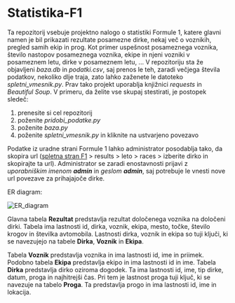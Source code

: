 # Statistika-F1
Ta repozitorij vsebuje projektno nalogo o statistiki Formule 1, katere glavni namen je bil prikazati rezultate posamezne dirke, nekaj več o voznikih, pregled samih ekip in prog. Kot primer uspešnost posameznega voznika, število nastopov posameznega voznika, ekipe in njeni vozniki v posameznem letu, dirke v posameznem letu, ... V repozitoriju sta že objavljeni *baza.db* in *podatki.csv*, saj prenos le teh, zaradi večjega števila podatkov, nekoliko dlje traja, zato lahko zaženete le datoteko *spletni_vmesnik.py*. Prav tako projekt uporablja knjižnici *requests* in *Beautiful Soup*. V primeru, da želite vse skupaj stestirati, je postopek sledeč:
1. prenesite si cel repozitorij
2. poženite *pridobi_podatke.py*
3. poženite *baza.py*
4. poženite *spletni_vmesnik.py* in kliknite na ustvarjeno povezavo

Podatke iz uradne strani Formule 1 lahko administrator posodablja tako, da skopira url ([spletna stran F1](https://www.formula1.com/en.html) > results > leto > races > izberite dirko in skopirajte ta url). Administrator se zaradi enostavnosti prijavi z *uporabniškim imenom **admin*** in *geslom **admin***, saj potrebuje le vnesti nove url povezave za prihajajoče dirke. 

ER diagram:

![ER_diagram](https://github.com/ursakumeljfaks/Statistika-F1/assets/57182920/f31b6705-aeed-456e-bd85-372e01838ba4)

Glavna tabela **Rezultat** predstavlja rezultat določenega voznika na določeni dirki. Tabela ima lastnosti id, dirka, voznik, ekipa, mesto, točke, število krogov in številka avtomobila. Lastnosti dirka, voznik in ekipa so tuji ključi, ki se navezujejo na tabele **Dirka**, **Voznik** in **Ekipa**. 

Tabela **Voznik** predstavlja voznika in ima lastnosti id, ime in priimek. Podobno tabela **Ekipa** predstavlja ekipo in ima lastnosti id in ime. Tabela **Dirka** predstavlja dirko oziroma dogodek. Ta ima lastnosti id, ime, tip dirke, datum, proga in najhitrejši čas. Pri tem je lastnost proga tuji ključ, ki se navezuje na tabelo **Proga**. Ta predstavlja progo in ima lastnosti id, ime in lokacija.
